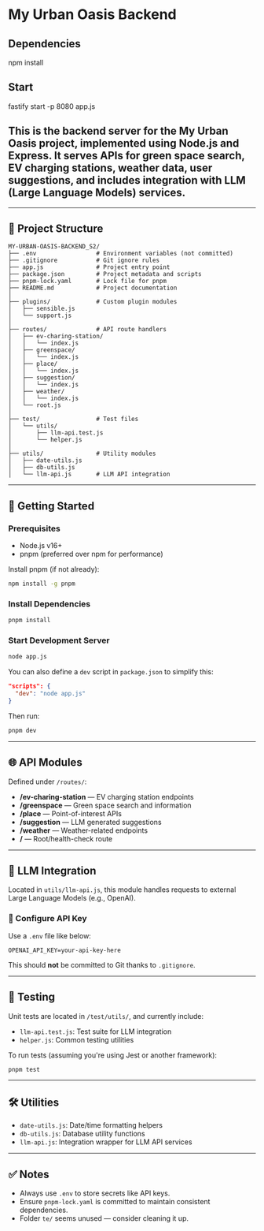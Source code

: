 # My Urban Oasis Backend

## Dependencies
npm install

## Start
fastify start -p 8080 app.js

## This is the backend server for the **My Urban Oasis** project, implemented using **Node.js** and **Express**. It serves APIs for green space search, EV charging stations, weather data, user suggestions, and includes integration with LLM (Large Language Models) services.

---

## 📁 Project Structure

```
MY-URBAN-OASIS-BACKEND_S2/
├── .env                 # Environment variables (not committed)
├── .gitignore           # Git ignore rules
├── app.js               # Project entry point
├── package.json         # Project metadata and scripts
├── pnpm-lock.yaml       # Lock file for pnpm
├── README.md            # Project documentation
│
├── plugins/             # Custom plugin modules
│   ├── sensible.js
│   └── support.js
│
├── routes/              # API route handlers
│   ├── ev-charing-station/
│   │   └── index.js
│   ├── greenspace/
│   │   └── index.js
│   ├── place/
│   │   └── index.js
│   ├── suggestion/
│   │   └── index.js
│   ├── weather/
│   │   └── index.js
│   └── root.js
│
├── test/                # Test files
│   └── utils/
│       ├── llm-api.test.js
│       └── helper.js
│
├── utils/               # Utility modules
│   ├── date-utils.js
│   ├── db-utils.js
│   └── llm-api.js       # LLM API integration
```

---

## 🚀 Getting Started

### Prerequisites

- Node.js v16+
- pnpm (preferred over npm for performance)

Install pnpm (if not already):
```bash
npm install -g pnpm
```

### Install Dependencies

```bash
pnpm install
```

### Start Development Server

```bash
node app.js
```

You can also define a `dev` script in `package.json` to simplify this:
```json
"scripts": {
  "dev": "node app.js"
}
```
Then run:
```bash
pnpm dev
```

---

## 🌐 API Modules

Defined under `/routes/`:

- **/ev-charing-station** — EV charging station endpoints
- **/greenspace** — Green space search and information
- **/place** — Point-of-interest APIs
- **/suggestion** — LLM generated suggestions
- **/weather** — Weather-related endpoints
- **/** — Root/health-check route

---

## 🤖 LLM Integration

Located in `utils/llm-api.js`, this module handles requests to external Large Language Models (e.g., OpenAI).

### 🔐 Configure API Key

Use a `.env` file like below:

```env
OPENAI_API_KEY=your-api-key-here
```

This should **not** be committed to Git thanks to `.gitignore`.

---

## 🧪 Testing

Unit tests are located in `/test/utils/`, and currently include:

- `llm-api.test.js`: Test suite for LLM integration
- `helper.js`: Common testing utilities

To run tests (assuming you're using Jest or another framework):

```bash
pnpm test
```

---

## 🛠 Utilities

- `date-utils.js`: Date/time formatting helpers
- `db-utils.js`: Database utility functions
- `llm-api.js`: Integration wrapper for LLM API services

---

## ✅ Notes

- Always use `.env` to store secrets like API keys.
- Ensure `pnpm-lock.yaml` is committed to maintain consistent dependencies.
- Folder `te/` seems unused — consider cleaning it up.
